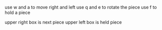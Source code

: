 use w and a to move right and left
use q and e to rotate the piece
use f to hold a piece

upper right box is next piece
upper left box is held piece